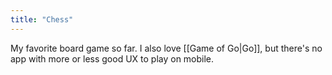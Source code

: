 ```yaml
---
title: "Chess"
---
```


My favorite board game so far. I also love [[Game of Go|Go]], but there's no app with more or less good UX to play on mobile.
